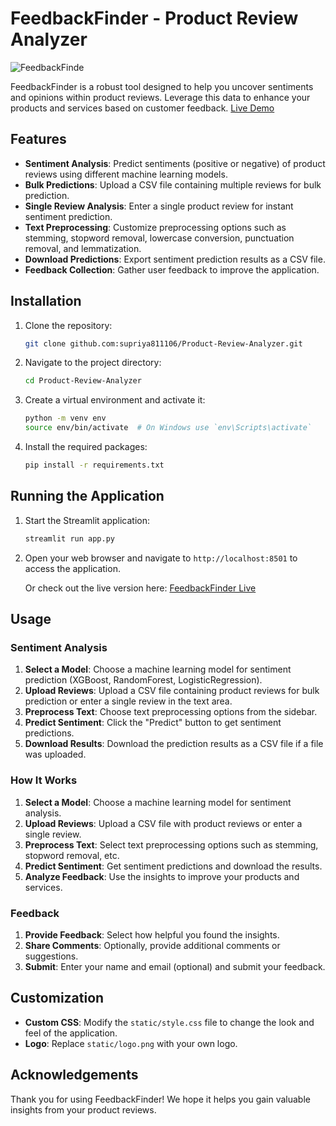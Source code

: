 # FeedbackFinder - Product Review Analyzer

![FeedbackFinde](https://github.com/user-attachments/assets/64e7c63b-5a69-49f7-b93d-aacea8ac010b)

FeedbackFinder is a robust tool designed to help you uncover sentiments and opinions within product reviews. Leverage this data to enhance your products and services based on customer feedback.
[Live Demo](https://feedbackfinder-ui.onrender.com)  

## Features

- **Sentiment Analysis**: Predict sentiments (positive or negative) of product reviews using different machine learning models.
- **Bulk Predictions**: Upload a CSV file containing multiple reviews for bulk prediction.
- **Single Review Analysis**: Enter a single product review for instant sentiment prediction.
- **Text Preprocessing**: Customize preprocessing options such as stemming, stopword removal, lowercase conversion, punctuation removal, and lemmatization.
- **Download Predictions**: Export sentiment prediction results as a CSV file.
- **Feedback Collection**: Gather user feedback to improve the application.

## Installation

1. Clone the repository:
    ```bash
    git clone github.com:supriya811106/Product-Review-Analyzer.git
    ```
2. Navigate to the project directory:
    ```bash
    cd Product-Review-Analyzer
    ```
3. Create a virtual environment and activate it:
    ```bash
    python -m venv env
    source env/bin/activate  # On Windows use `env\Scripts\activate`
    ```
4. Install the required packages:
    ```bash
    pip install -r requirements.txt
    ```

## Running the Application

1. Start the Streamlit application:
    ```bash
    streamlit run app.py
    ```
2. Open your web browser and navigate to `http://localhost:8501` to access the application.

   Or check out the live version here: [FeedbackFinder Live](https://feedbackfinder-ui.onrender.com)

## Usage

### Sentiment Analysis

1. **Select a Model**: Choose a machine learning model for sentiment prediction (XGBoost, RandomForest, LogisticRegression).
2. **Upload Reviews**: Upload a CSV file containing product reviews for bulk prediction or enter a single review in the text area.
3. **Preprocess Text**: Choose text preprocessing options from the sidebar.
4. **Predict Sentiment**: Click the "Predict" button to get sentiment predictions.
5. **Download Results**: Download the prediction results as a CSV file if a file was uploaded.

### How It Works

1. **Select a Model**: Choose a machine learning model for sentiment analysis.
2. **Upload Reviews**: Upload a CSV file with product reviews or enter a single review.
3. **Preprocess Text**: Select text preprocessing options such as stemming, stopword removal, etc.
4. **Predict Sentiment**: Get sentiment predictions and download the results.
5. **Analyze Feedback**: Use the insights to improve your products and services.

### Feedback

1. **Provide Feedback**: Select how helpful you found the insights.
2. **Share Comments**: Optionally, provide additional comments or suggestions.
3. **Submit**: Enter your name and email (optional) and submit your feedback.

## Customization

- **Custom CSS**: Modify the `static/style.css` file to change the look and feel of the application.
- **Logo**: Replace `static/logo.png` with your own logo.

## Acknowledgements

Thank you for using FeedbackFinder! We hope it helps you gain valuable insights from your product reviews.
